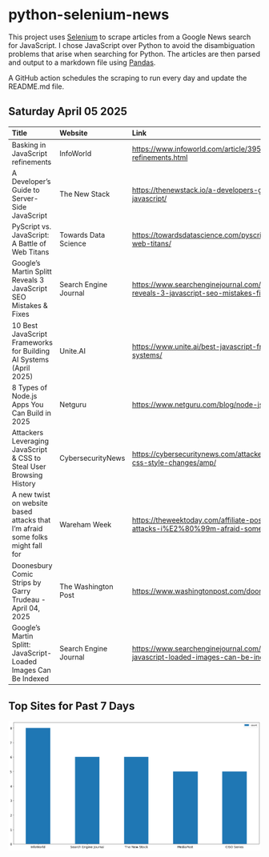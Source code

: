 # python-selenium-news

This project uses [Selenium](https://www.seleniumhq.org/) to scrape articles from a Google News search for JavaScript.
I chose JavaScript over Python to avoid the disambiguation problems that arise when searching for Python.
The articles are then parsed and output to a markdown file using [Pandas](https://pandas.pydata.org/).

A GitHub action schedules the scraping to run every day and update the README.md file.

## Saturday April 05 2025


| Title                                                                          | Website               | Link                                                                                                                   |
|:-------------------------------------------------------------------------------|:----------------------|:-----------------------------------------------------------------------------------------------------------------------|
| Basking in JavaScript refinements                                              | InfoWorld             | https://www.infoworld.com/article/3952000/basking-in-javascript-refinements.html                                       |
| A Developer’s Guide to Server-Side JavaScript                                  | The New Stack         | https://thenewstack.io/a-developers-guide-to-server-side-javascript/                                                   |
| PyScript vs. JavaScript: A Battle of Web Titans                                | Towards Data Science  | https://towardsdatascience.com/pyscript-vs-javascript-a-battle-of-web-titans/                                          |
| Google’s Martin Splitt Reveals 3 JavaScript SEO Mistakes & Fixes               | Search Engine Journal | https://www.searchenginejournal.com/googles-martin-splitt-reveals-3-javascript-seo-mistakes-fixes/543302/              |
| 10 Best JavaScript Frameworks for Building AI Systems (April 2025)             | Unite.AI              | https://www.unite.ai/best-javascript-frameworks-for-building-ai-systems/                                               |
| 8 Types of Node.js Apps You Can Build in 2025                                  | Netguru               | https://www.netguru.com/blog/node-js-apps                                                                              |
| Attackers Leveraging JavaScript & CSS to Steal User Browsing History           | CybersecurityNews     | https://cybersecuritynews.com/attackers-leverages-javascript-and-css-style-changes/amp/                                |
| A new twist on website based attacks that I’m afraid some folks might fall for | Wareham Week          | https://theweektoday.com/affiliate-post/new-twist-website-based-attacks-i%E2%80%99m-afraid-some-folks-might-fall/74912 |
| Doonesbury Comic Strips by Garry Trudeau - April 04, 2025                      | The Washington Post   | https://www.washingtonpost.com/doonesbury/strip/archive/2025/4/4                                                       |
| Google’s Martin Splitt: JavaScript-Loaded Images Can Be Indexed                | Search Engine Journal | https://www.searchenginejournal.com/googles-martin-splitt-javascript-loaded-images-can-be-indexed/543377/              |
## Top Sites for Past 7 Days

![Graph of Top Sites](https://raw.githubusercontent.com/dan-mba/python-selenium-news/main/last-week.png)
